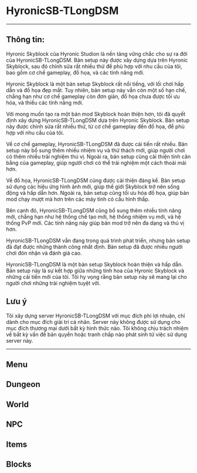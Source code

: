 # HyronicSB-TLongDSM

***

## Thông tin:

Hyronic Skyblock của Hyronic Studion là nền tảng vững chắc cho sự ra đời của HyronicSB-TLongDSM. Bản setup này được xây dựng dựa trên Hyronic Skyblock, sau đó chỉnh sửa rất nhiều thứ để phù hợp với nhu cầu của tôi, bao gồm cơ chế gameplay, đồ họa, và các tính năng mới.

Hyronic Skyblock là một bản setup Skyblock rất nổi tiếng, với lối chơi hấp dẫn và đồ họa đẹp mắt. Tuy nhiên, bản setup này vẫn còn một số hạn chế, chẳng hạn như cơ chế gameplay còn đơn giản, đồ họa chưa được tối ưu hóa, và thiếu các tính năng mới.

Với mong muốn tạo ra một bản mod Skyblock hoàn thiện hơn, tôi đã quyết định xây dựng HyronicSB-TLongDSM dựa trên Hyronic Skyblock. Bản setup này được chỉnh sửa rất nhiều thứ, từ cơ chế gameplay đến đồ họa, để phù hợp với nhu cầu của tôi.

Về cơ chế gameplay, HyronicSB-TLongDSM đã được cải tiến rất nhiều. Bản setup này bổ sung thêm nhiều nhiệm vụ và thử thách mới, giúp người chơi có thêm nhiều trải nghiệm thú vị. Ngoài ra, bản setup cũng cải thiện tính cân bằng của gameplay, giúp người chơi có thể trải nghiệm một cách thoải mái hơn.

Về đồ họa, HyronicSB-TLongDSM cũng được cải thiện đáng kể. Bản setup sử dụng các hiệu ứng hình ảnh mới, giúp thế giới Skyblock trở nên sống động và hấp dẫn hơn. Ngoài ra, bản setup cũng tối ưu hóa đồ họa, giúp bản mod chạy mượt mà hơn trên các máy tính có cấu hình thấp.

Bên cạnh đó, HyronicSB-TLongDSM cũng bổ sung thêm nhiều tính năng mới, chẳng hạn như hệ thống chế tạo mới, hệ thống nhiệm vụ mới, và hệ thống PvP mới. Các tính năng này giúp bản mod trở nên đa dạng và thú vị hơn.

HyronicSB-TLongDSM vẫn đang trong quá trình phát triển, nhưng bản setup đã đạt được những thành công nhất định. Bản setup đã được nhiều người chơi đón nhận và đánh giá cao.

HyronicSB-TLongDSM là một bản setup Skyblock hoàn thiện và hấp dẫn. Bản setup này là sự kết hợp giữa những tinh hoa của Hyronic Skyblock và những cải tiến mới của tôi. Tôi hy vọng rằng bản setup này sẽ mang lại cho người chơi những trải nghiệm tuyệt vời.

## Lưu ý
Tôi xây dựng server HyronicSB-TLongDSM với mục đích phi lợi nhuận, chỉ dành cho mục đích giải trí cá nhân. Server này không được sử dụng cho mục đích thương mại dưới bất kỳ hình thức nào. Tôi không chịu trách nhiệm về bất kỳ vấn đề bản quyền hoặc tranh chấp nào phát sinh từ việc sử dụng server này.

***

## Menu

## Dungeon

## World

## NPC

## Items

## Blocks
